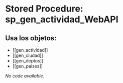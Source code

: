 # Stored Procedure: sp_gen_actividad_WebAPI

## Usa los objetos:
- [[gen_actividad]]
- [[gen_ciudad]]
- [[gen_deptos]]
- [[gen_paises]]

*No code available.*
